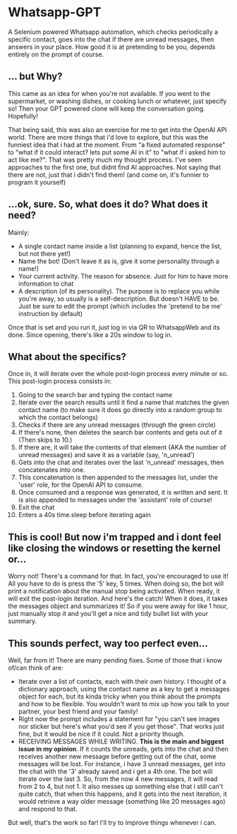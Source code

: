 # Whatsapp-GPT

A Selenium powered Whatsapp automation, which checks periodically a specific contact, goes into the chat if there are unread messages, then answers in your place.
How good it is at pretending to be you, depends entirely on the prompt of course.

## ... but Why?
This came as an idea for when you're not available. If you went to the supermarket, or washing dishes, or cooking lunch or whatever, just specify so! Then your GPT powered clone
will keep the conversation going. Hopefully!

That being said, this was also an exercise for me to get into the OpenAI API world. There are more things that i'd love to explore, but this was the funniest idea that i had at the moment.
From "a fixed automated response" to "what if it could interact? lets put some AI in it" to "what if i asked him to act like me?". That was pretty much my thought process. I've seen approaches to the
first one, but didnt find AI approaches. Not saying that there are not, just that i didn't find them! (and come on, it's funnier to program it yourself)

## ...ok, sure. So, what does it do? What does it need?
Mainly:
  - A single contact name inside a list (planning to expand, hence the list, but not there yet!)
  - Name the bot! (Don't leave it as is, give it some personality through a name!)
  - Your current activity. The reason for absence. Just for him to have more information to chat
  - A description (of its personality). The purpose is to replace you while you're away, so usually is a self-description. But doesn't HAVE to be. Just be sure to edit the prompt (which includes the 'pretend to be me' instruction by default)

Once that is set and you run it, just log in via QR to WhatsappWeb and its done. Since opening, there's like a 20s window to log in.

## What about the specifics?
Once in, it will iterate over the whole post-login process every minute or so. This post-login process consists in:
  1. Going to the search bar and typing the contact name
  2. Iterate over the search results until it find a name that matches the given contact name (to make sure it does go directly into a random group to which the contact belongs)
  3. Checks if there are any unread messages (through the green circle)
  4. If there's none, then deletes the search bar contents and gets out of it (Then skips to 10.)
  5. If there are, it will take the contents of that element (AKA the number of unread messages) and save it as a variable (say, 'n_unread')
  6. Gets into the chat and iterates over the last 'n_unread' messages, then concatenates into one.
  7. This concatenation is then appended to the messages list, under the 'user' role, for the OpenAI API to consume.
  8. Once consumed and a response was generated, it is written and sent. It is also appended to messages under the 'assistant' role of course!
  9. Exit the chat
  10. Enters a 40s time.sleep before iterating again

## This is cool! But now i'm trapped and i dont feel like closing the windows or resetting the kernel or...
Worry not! There's a command for that. In fact, you're encouraged to use it! All you have to do is press the '5' key, 5 times. 
When doing so, the bot will print a notification about the manual stop being activated. When ready, it will exit the post-login iteration.
And here's the catch! When it does, it takes the messages object and summarizes it! So if you were away for like 1 hour, just manually stop it and you'll get a
nice and tidy bullet list with your summary.

## This sounds perfect, way too perfect even...
Well, far from it! There are many pending fixes. Some of those that i know of/can think of are:
  - Iterate over a list of contacts, each with their own history. I thought of a dictionary approach, using the contact name as a key to get a messages object for each, but its kinda tricky when you think about the prompts and how to be flexible. You wouldn't want to mix up how you talk to your partner, your best friend and your family!
  - Right now the prompt includes a statement for "you can't see images nor sticker but here's what you'd see if you get those". That works just fine, but it would be nice if it could. Not a priority though.
  - RECEIVING MESSAGES WHILE WRITING. **This is the main and biggest issue in my opinion**. If it counts the unreads, gets into the chat and then receives another new message before getting out of the chat, some messages will be lost. For instance, i have 3 unread messages, get into the chat with the '3' already saved and i get a 4th one. The bot will iterate over the last 3. So, from the now 4 new messages, it will read from 2 to 4, but not 1. It also messes up something else that i still can't quite catch, that when this happens, and it gets into the next iteration, it would retrieve a way older message (something like 20 messages ago) and respond to that.


But well, that's the work so far! I'll try to improve things whenever i can.
